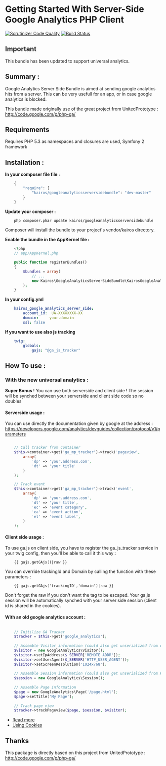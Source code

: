Getting Started With Server-Side Google Analytics PHP Client
==================================

[![Scrutinizer Code Quality](https://scrutinizer-ci.com/g/kairosagency/GoogleAnalyticsServerSideBundle/badges/quality-score.png?s=ee8ccb653cbc357043870a02330d0d6367f3465c)](https://scrutinizer-ci.com/g/kairosagency/GoogleAnalyticsServerSideBundle/)
[![Build Status](https://travis-ci.org/kairosagency/GoogleAnalyticsServerSideBundle.svg?branch=develop)](https://travis-ci.org/kairosagency/GoogleAnalyticsServerSideBundle)

## Important

This bundle has been updated to support universal analytics.


## Summary :

Google Analytics Server Side Bundle is aimed at sending google analytics hits from a server.
This can be very usefull for an app, or in case google analytics is blocked.

This bundle made originally use of the great project from UnitedPrototype : http://code.google.com/p/php-ga/


## Requirements

Requires PHP 5.3 as namespaces and closures are used, Symfony 2 framework

## Installation :

**In your composer file file :**

``` js
    {
        "require": {
            "kairos/googleanalyticsserversidebundle": "dev-master"
        }
    }
```

**Update your composer :**

``` bash
    php composer.phar update kairos/googleanalyticsserversidebundle
```

Composer will install the bundle to your project's vendor/kairos directory.
    
**Enable the bundle in the AppKernel file :**

``` php
    <?php
    // app/AppKernel.php

    public function registerBundles()
    {
        $bundles = array(
            // ...
            new Kairos\GoogleAnalyticsServerSideBundle\KairosGoogleAnalyticsServerSideBundle(),
        );
    }
```

**In your config.yml**

``` yaml
    kairos_google_analytics_server_side:
        account_id:  UA-XXXXXXXX-XX
        domain:     your.domain
        ssl: false
```

**If you want to use also js tracking**

``` yaml
    twig:
        globals:
            gajs: "@ga_js_tracker"
```

## How To use :

### With the new universal analytics :

**Super Bonus !**
You can use both serverside and client side ! The session will be synched between your serverside and client side code so no doubles

#### Serverside usage :

You can use directly the documentation given by google at the address :
https://developers.google.com/analytics/devguides/collection/protocol/v1/parameters

``` php

    // Call tracker from container
    $this->container->get('ga_mp_tracker')->track('pageview',
        array(
            'dp' => 'your.address.com',
            'dt' => 'your title'
        )
    );

    // Track event
    $this->container->get('ga_mp_tracker')->track('event',
        array(
            'dp' => 'your.address.com',
            'dt' => 'your title',
            'ec' => 'event category',
            'ea' => 'event action',
            'el' => 'event label',
        )
    );
```

#### Client side usage :

To use ga.js on client side, you have to register the ga_js_tracker service in your twig config, then you'll be able to call it this way :

```
    {{ gajs.getGAjs()|raw }}
```

You can override trackingId and Domain by calling the function with these parameters :

```
    {{ gajs.getGAjs('trackingID','domain')|raw }}
```

Don't forget the raw if you don't want the tag to be escaped. Your ga.js session will be automatically synched with your server side session (client id is shared in the cookies).



#### With an old google analytics account :

``` php

    // Initilize GA Tracker
    $tracker = $this->get('google_analytics');
    
    // Assemble Visitor information (could also get unserialized from database)
    $visitor = new GoogleAnalytics\Visitor();
    $visitor->setIpAddress($_SERVER['REMOTE_ADDR']);
    $visitor->setUserAgent($_SERVER['HTTP_USER_AGENT']);
    $visitor->setScreenResolution('1024x768');
    
    // Assemble Session information (could also get unserialized from PHP session)
    $session = new GoogleAnalytics\Session();
    
    // Assemble Page information
    $page = new GoogleAnalytics\Page('/page.html');
    $page->setTitle('My Page');
    
    // Track page view
    $tracker->trackPageview($page, $session, $visitor);
```

- [Read more](https://github.com/kairosagency/GoogleAnalyticsBundle/tree/master/Resources/doc/index.md)
- [Using Cookies](https://github.com/kairosagency/GoogleAnalyticsBundle/tree/master/Resources/doc/using_cookies.md)




## Thanks

This package is directly based on this project from UnitedPrototype : http://code.google.com/p/php-ga/
